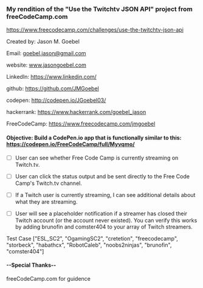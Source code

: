 ### My rendition of the "Use the Twitchtv JSON API" project from freeCodeCamp.com
https://www.freecodecamp.com/challenges/use-the-twitchtv-json-api

Created by:   Jason M. Goebel

Email:        goebel.jason@gmail.com

website:      www.jasongoebel.com

LinkedIn:     https://www.linkedin.com/

github:       https://github.com/JMGoebel

codepen:      http://codepen.io/JGoebel03/

hackerrank:   https://www.hackerrank.com/goebel_jason

FreeCodeCamp: https://www.freecodecamp.com/jmgoebel

#### Objective:  Build a CodePen.io app that is functionally similar to this: https://codepen.io/FreeCodeCamp/full/Myvqmo/

- [ ] User can see whether Free Code Camp is currently streaming on Twitch.tv.

- [ ] User can click the status output and be sent directly to the Free Code Camp's Twitch.tv channel.

- [ ] If a Twitch user is currently streaming, I can see additional details about what they are streaming.

- [ ] User will see a placeholder notification if a streamer has closed their Twitch account (or the account never existed). 
    You can verify this works by adding brunofin and comster404 to your array of Twitch streamers.


Test Case
["ESL_SC2", "OgamingSC2", "cretetion", "freecodecamp", "storbeck", "habathcx", "RobotCaleb", "noobs2ninjas", "brunofin", "comster404"]


#### --Special Thanks--
freeCodeCamp.com for guidence


